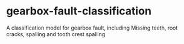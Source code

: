 # gearbox-fault-classification
A classification model for gearbox fault, including Missing teeth, root cracks, spalling and tooth crest spalling
